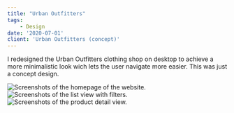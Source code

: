 ```yaml
---
title: "Urban Outfitters"
tags: 
    - Design
date: '2020-07-01'
client: 'Urban Outfitters (concept)'
---
```


<script>
    import { Image } from '$lib/components/image';

    import Home from './838shots_so.jpg?enhanced';
    import Product from './800shots_so.jpg?enhanced';
    import List from './380shots_so.jpg?enhanced';
</script>

I redesigned the Urban Outfitters clothing shop on desktop to achieve a more minimalistic look wich lets the user navigate more easier. This was just a concept design.

<Image image={Home} alt="Screenshots of the homepage of the website." />

<Image image={List} alt="Screenshots of the list view with filters." />

<Image image={Product} alt="Screenshots of the product detail view." />